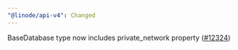 ```yaml
---
"@linode/api-v4": Changed
---
```


BaseDatabase type now includes private_network property ([#12324](https://github.com/linode/manager/pull/12324))
